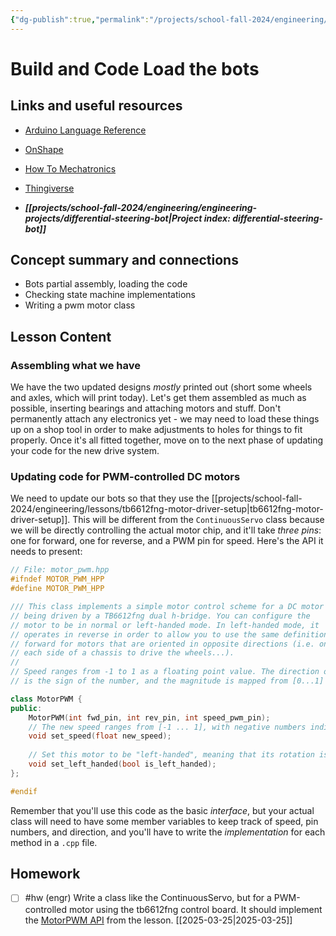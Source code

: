 ```yaml
---
{"dg-publish":true,"permalink":"/projects/school-fall-2024/engineering/lessons/bot-build-and-load/"}
---
```



#  Build and Code Load the bots

## Links and useful resources 

- [Arduino Language Reference](https://docs.arduino.cc/language-reference/)
- [OnShape](https://cad.onshape.com)
- [How To Mechatronics](https://howtomechatronics.com)
- [Thingiverse](https://thingiverse.com)

 
- ***[[projects/school-fall-2024/engineering/engineering-projects/differential-steering-bot\|Project index: differential-steering-bot]]*** 

## Concept summary and connections


- Bots partial assembly, loading the code 
- Checking state machine implementations 
- Writing a pwm motor class 

## Lesson Content

### Assembling what we have

We have the two updated designs *mostly* printed out (short some wheels and axles, which will print today). Let's get them assembled as much as possible, inserting bearings and attaching motors and stuff. Don't permanently attach any electronics yet - we may need to load these things up on a shop tool in order to make adjustments to holes for things to fit properly. Once it's all fitted together, move on to the next phase of updating your code for the new drive system.

### Updating code for PWM-controlled DC motors

We need to update our bots so that they use the [[projects/school-fall-2024/engineering/lessons/tb6612fng-motor-driver-setup\|tb6612fng-motor-driver-setup]]. This will be different from the `ContinuousServo` class because we will be directly controlling the actual motor chip, and it'll take *three pins*: one for forward, one for reverse, and a PWM pin for speed. Here's the API it needs to present:

```c++
// File: motor_pwm.hpp
#ifndef MOTOR_PWM_HPP
#define MOTOR_PWM_HPP

/// This class implements a simple motor control scheme for a DC motor
// being driven by a TB6612fng dual h-bridge. You can configure the
// motor to be in normal or left-handed mode. In left-handed mode, it
// operates in reverse in order to allow you to use the same definition of
// forward for motors that are oriented in opposite directions (i.e. one on
// each side of a chassis to drive the wheels...). 
//
// Speed ranges from -1 to 1 as a floating point value. The direction of rotation
// is the sign of the number, and the magnitude is mapped from [0...1] -> [0...255].

class MotorPWM {
public:
    MotorPWM(int fwd_pin, int rev_pin, int speed_pwm_pin);
    // The new speed ranges from [-1 ... 1], with negative numbers indicating reverse direction from positive.
    void set_speed(float new_speed);
    
    // Set this motor to be "left-handed", meaning that its rotation is reversed from normal 
    void set_left_handed(bool is_left_handed);
};

#endif
```

Remember that you'll use this code as the basic *interface*, but your actual class will need to have some member variables to keep track of speed, pin numbers, and direction, and you'll have to write the *implementation* for each method in a `.cpp` file.


## Homework


- [ ] #hw (engr) Write a class like the ContinuousServo, but for a PWM-controlled motor using the tb6612fng control board. It should implement the [MotorPWM API](https://school.ginosterous.com/projects/school-fall-2024/engineering/lessons/bot-build-and-load) from the lesson.  [[2025-03-25\|2025-03-25]]
